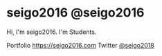 # seigo2016 @seigo2016


Hi, I'm seigo2016. I'm Students.

Portfolio https://seigo2016.com
Twitter [@seigo2018](https://twitter.com/seigo2018)
